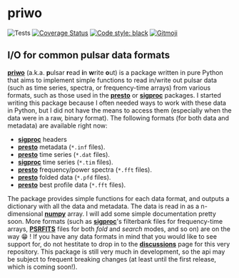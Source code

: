 # priwo

![Tests][tests]
[![Coverage Status][coveralls-badge]][coveralls]
[![Code style: black][black-badge]][black]
[![Gitmoji][gitmoji-badge]][gitmoji]

## I/O for common pulsar data formats

[**priwo**][priwo] (a.k.a. **p**ulsar **r**ead **i**n **w**rite **o**ut) is a package written in pure Python that aims to implement simple functions to read in/write out pulsar data (such as time series, spectra, or frequency-time arrays) from various formats, such as those used in the [**presto**][presto] or [**sigproc**][sigproc] packages. I started writing this package because I often needed ways to work with these data in Python, but I did not have the means to access them (especially when the data were in a raw, binary format). The following formats (for both data and metadata) are available right now:

* [**sigproc**][sigproc] headers
* [**presto**][presto] metadata (`*.inf` files).
* [**presto**][presto] time series (`*.dat` files).
* [**sigproc**][sigproc] time series (`*.tim` files).
* [**presto**][presto] frequency/power spectra (`*.fft` files).
* [**presto**][presto] folded data (`*.pfd` files).
* [**presto**][presto] best profile data (`*.fft` files).

The package provides simple functions for each data format, and outputs a dictionary with all the data and metadata. The data is read in as a n-dimensional [**numpy**][numpy] array. I will add some simple documentation pretty soon. More formats (such as [**sigproc**][sigproc]'s filterbank files for frequency-time arrays, [**PSRFITS**][psrfits] files for both *fold* and *search* modes, and so on) are on the way :grin: ! If you have any data formats in mind that you would like to see support for, do not hestitate to drop in to the [**discussions**][discussions] page for this very repository. This package is still very much in development, so the api may be subject to frequent breaking changes (at least until the first release, which is coming soon!).

[discussions]: https://github.com/astrogewgaw/priwo/discussions

[tests]: https://github.com/astrogewgaw/priwo/actions/workflows/tests.yaml/badge.svg
[black]: https://github.com/psf/black
[black-badge]: https://img.shields.io/badge/code%20style-black-000000.svg
[gitmoji]: https://gitmoji.dev
[gitmoji-badge]: https://img.shields.io/badge/gitmoji-%20😜%20😍-FFDD67.svg?style=flat-square
[coveralls]: https://coveralls.io/github/astrogewgaw/priwo?branch=main
[coveralls-badge]: https://coveralls.io/repos/github/astrogewgaw/priwo/badge.svg?branch=main

[numpy]: https://numpy.org/
[priwo]: https://github.com/astrogewgaw/priwo
[presto]: https://github.com/scottransom/presto
[sigproc]: http://sigproc.sourceforge.net/
[psrfits]: https://www.atnf.csiro.au/research/pulsar/psrfits_definition/Psrfits.html
